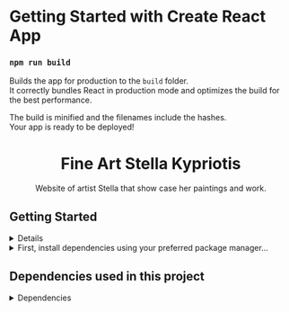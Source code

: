# Getting Started with Create React App

### `npm run build`

Builds the app for production to the `build` folder.\
It correctly bundles React in production mode and optimizes the build for the best performance.

The build is minified and the filenames include the hashes.\
Your app is ready to be deployed!

<h1 align="center">
  Fine Art Stella Kypriotis

</h1>
<p align="center">
  Website of artist Stella that show case her paintings and work.
</p>

## Getting Started

<details>
 The project created on reactJS and initial template for react created with :

- `npx create-react-a (appName)`

</details>

<details>
<summary> First, install dependencies using your preferred package manager... </summary>

- `npm install`

Next, run the development server:

- `npm start`

Open [http://localhost:3000](http://localhost:3000) with your browser to see the result.

You can start editing the page by modifying `pages/index.js`. The page auto-updates as you edit the file.

</details>

## Dependencies used in this project

<details>
<summary> Dependencies </summary>

- `npm i react-router-dom`

- `npm install react-helmet`

- Google Sheets as database
- Google sheets to process form contact.

- Email and data form collection form https://v1.nocodeapi.com/stellak/google_sheets/ibmNMYYgtHKNLrwp?tabId=Survey

- Plain CSS and fontawesome for UI framework

- GoDaddy as hosting platform

Turns off all rules that are unnecessary or might conflict with [Prettier].

- `npm i eslint-config-prettier`

</details>
